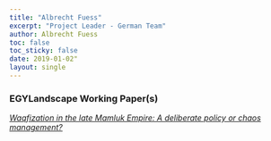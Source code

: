 ```yaml
---
title: "Albrecht Fuess"
excerpt: "Project Leader - German Team"
author: Albrecht Fuess
toc: false
toc_sticky: false
date: 2019-01-02"
layout: single
---
```


### EGYLandscape Working Paper(s)

[*Waqfization in the late Mamluk Empire: A deliberate policy or chaos management?*](https://mhshaaban.github.io/minimal-mistakes/papers/June2020_Fuess/)
